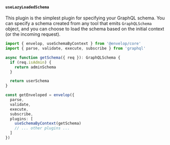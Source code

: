 #### `useLazyLoadedSchema`

This plugin is the simplest plugin for specifying your GraphQL schema. You can specify a schema created from any tool that emits `GraphQLSchema` object, and you can choose to load the schema based on the initial context (or the incoming request).

```ts
import { envelop, useSchemaByContext } from '@envelop/core'
import { parse, validate, execute, subscribe } from 'graphql'

async function getSchema({ req }): GraphQLSchema {
  if (req.isAdmin) {
    return adminSchema
  }

  return userSchema
}

const getEnveloped = envelop({
  parse,
  validate,
  execute,
  subscribe,
  plugins: [
    useSchemaByContext(getSchema)
    // ... other plugins ...
  ]
})
```

